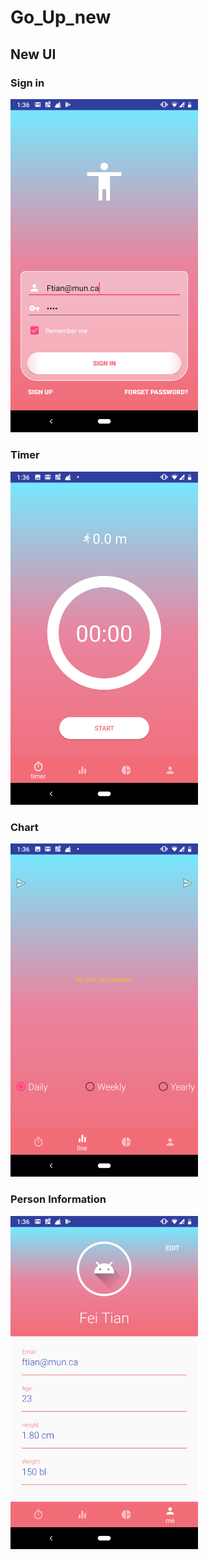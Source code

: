 # Go_Up_new<br>

## New UI<br>

### Sign in<br>

<img src="https://github.com/FrankTian0906/Go_Up/raw/master/raw/master/images-folder/Screenshot_20181022-133612.png" width="300"> 

### Timer<br>
 
<img src="https://github.com/FrankTian0906/Go_Up/raw/master/raw/master/images-folder/Screenshot_20181022-133623.png" width="300">
 
### Chart<br>

<img src="https://github.com/FrankTian0906/Go_Up/raw/master/raw/master/images-folder/Screenshot_20181022-133635.png" width="300">

### Person Information<br>

<img src="https://github.com/FrankTian0906/Go_Up/raw/master/raw/master/images-folder/Screenshot_20181022-133642.png" width="300">